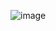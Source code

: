 ![image](https://user-images.githubusercontent.com/62243649/179353992-c3c55fee-a21a-43b8-83bb-c711b9eac213.png)
